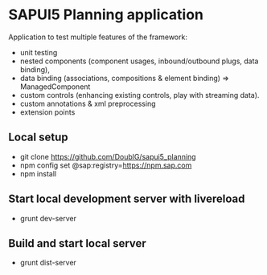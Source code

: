 SAPUI5 Planning application
===========================

Application to test multiple features of the framework:

* unit testing
* nested components (component usages, inbound/outbound plugs, data binding),
* data binding (associations, compositions & element binding) => ManagedComponent
* custom controls (enhancing existing controls, play with streaming data).
* custom annotations & xml preprocessing
* extension points

## Local setup
* git clone https://github.com/DoublG/sapui5_planning
* npm config set @sap:registry=https://npm.sap.com
* npm install

## Start local development server with livereload
* grunt dev-server

## Build and start local server
* grunt dist-server
